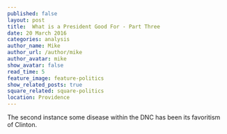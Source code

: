 ```yaml
---
published: false
layout: post
title:  What is a President Good For - Part Three
date: 20 March 2016
categories: analysis
author_name: Mike
author_url: /author/mike
author_avatar: mike
show_avatar: false
read_time: 5
feature_image: feature-politics
show_related_posts: true
square_related: square-politics
location: Providence
---
```


The second instance some disease within the DNC has been its favoritism of Clinton.
